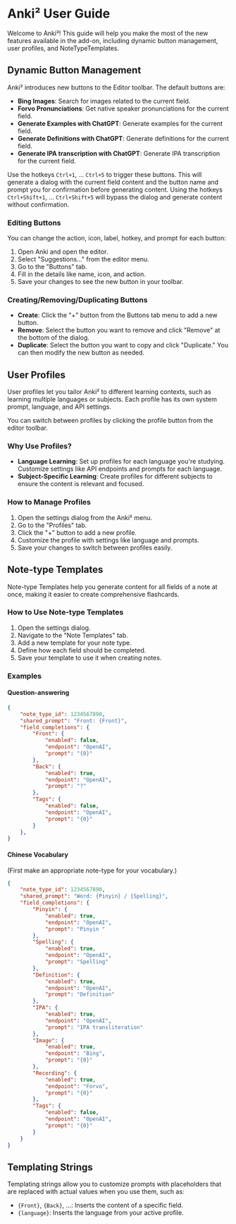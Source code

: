 # Anki² User Guide

Welcome to Anki²! This guide will help you make the most of the new features available in the add-on, including dynamic button management, user profiles, and NoteTypeTemplates.

## Dynamic Button Management

Anki² introduces new buttons to the Editor toolbar. The default buttons are:

- **Bing Images**: Search for images related to the current field.
- **Forvo Pronunciations**: Get native speaker pronunciations for the current field.
- **Generate Examples with ChatGPT**: Generate examples for the current field.
- **Generate Definitions with ChatGPT**: Generate definitions for the current field.
- **Generate IPA transcription with ChatGPT**: Generate IPA transcription for the current field.

Use the hotkeys `Ctrl+1`, ... `Ctrl+5` to trigger these buttons. This will generate a dialog with the current field content and the button name and prompt you for confirmation before generating content. Using the hotkeys `Ctrl+Shift+1`, ... `Ctrl+Shift+5` will bypass the dialog and generate content without confirmation.

### Editing Buttons

You can change the action, icon, label, hotkey, and prompt for each button:

1. Open Anki and open the editor.
2. Select "Suggestions..." from the editor menu.
3. Go to the "Buttons" tab.
4. Fill in the details like name, icon, and action.
5. Save your changes to see the new button in your toolbar.

### Creating/Removing/Duplicating Buttons

- **Create**: Click the "+" button from the Buttons tab menu to add a new button.
- **Remove**: Select the button you want to remove and click "Remove" at the bottom of the dialog.
- **Duplicate**: Select the button you want to copy and click "Duplicate." You can then modify the new button as needed.

## User Profiles

User profiles let you tailor Anki² to different learning contexts, such as learning multiple languages or subjects. Each profile has its own system prompt, language, and API settings. 

You can switch between profiles by clicking the profile button from the editor toolbar.

### Why Use Profiles?

- **Language Learning**: Set up profiles for each language you're studying. Customize settings like API endpoints and prompts for each language.
- **Subject-Specific Learning**: Create profiles for different subjects to ensure the content is relevant and focused.

### How to Manage Profiles

1. Open the settings dialog from the Anki² menu.
2. Go to the "Profiles" tab.
3. Click the "+" button to add a new profile.
4. Customize the profile with settings like language and prompts.
5. Save your changes to switch between profiles easily.

## Note-type Templates

Note-type Templates help you generate content for all fields of a note at once, making it easier to create comprehensive flashcards.

### How to Use Note-type Templates

1. Open the settings dialog.
2. Navigate to the "Note Templates" tab.
3. Add a new template for your note type.
4. Define how each field should be completed.
5. Save your template to use it when creating notes.

### Examples

#### Question-answering

```json
{
    "note_type_id": 1234567890,
    "shared_prompt": "Front: {Front}",
    "field_completions": {
        "Front": {
            "enabled": false,
            "endpoint": "OpenAI",
            "prompt": "{0}"
        },
        "Back": {
            "enabled": true,
            "endpoint": "OpenAI",
            "prompt": "?"
        },
        "Tags": {
            "enabled": false,
            "endpoint": "OpenAI",
            "prompt": "{0}"
        }
    },
}
```

#### Chinese Vocabulary
(First make an appropriate note-type for your vocabulary.)

```json
{
    "note_type_id": 1234567890,
    "shared_prompt": "Word: {Pinyin} / {Spelling}",
    "field_completions": {
        "Pinyin": {
            "enabled": true,
            "endpoint": "OpenAI",
            "prompt": "Pinyin "
        },
        "Spelling": {
            "enabled": true,
            "endpoint": "OpenAI",
            "prompt": "Spelling"
        },
        "Definition": {
            "enabled": true,
            "endpoint": "OpenAI",
            "prompt": "Definition"
        },
        "IPA": {
            "enabled": true,
            "endpoint": "OpenAI",
            "prompt": "IPA transliteration"
        },
        "Image": {
            "enabled": true,
            "endpoint": "Bing",
            "prompt": "{0}"
        },
        "Recording": {
            "enabled": true,
            "endpoint": "Forvo",
            "prompt": "{0}"
        },
        "Tags": {
            "enabled": false,
            "endpoint": "OpenAI",
            "prompt": "{0}"
        }
    }
}
```

## Templating Strings

Templating strings allow you to customize prompts with placeholders that are replaced with actual values when you use them, such as: 

- `{Front}`, `{Back}`, ...: Inserts the content of a specific field.
- `{language}`: Inserts the language from your active profile.
